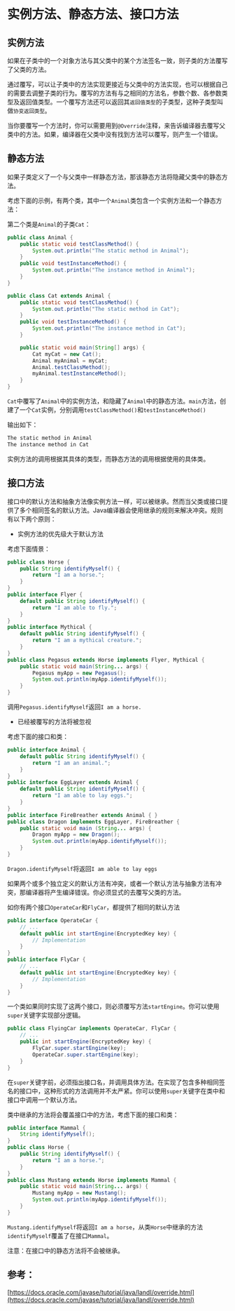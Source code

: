 # 实例方法、静态方法、接口方法

## 实例方法


如果在子类中的一个对象方法与其父类中的某个方法签名一致，则子类的方法覆写了父类的方法。

通过覆写，可以让子类中的方法实现更接近与父类中的方法实现，也可以根据自己的需要去调整子类的行为。覆写的方法有与之相同的方法名，参数个数、各参数类型及返回值类型。一个覆写方法还可以返回其`返回值类型`的子类型，这种子类型叫做`协变返回类型`。

当你要覆写一个方法时，你可以需要用到`@Override`注释，来告诉编译器去覆写父类中的方法。如果，编译器在父类中没有找到方法可以覆写，则产生一个错误。

## 静态方法


如果子类定义了一个与父类中一样静态方法，那该静态方法将隐藏父类中的静态方法。

考虑下面的示例，有两个类，其中一个`Animal`类包含一个实例方法和一个静态方法：

第二个类是`Animal`的子类`Cat`：

```java
public class Animal {
    public static void testClassMethod() {
        System.out.println("The static method in Animal");
    }
    public void testInstanceMethod() {
        System.out.println("The instance method in Animal");
    }
}

public class Cat extends Animal {
    public static void testClassMethod() {
        System.out.println("The static method in Cat");
    }
    public void testInstanceMethod() {
        System.out.println("The instance method in Cat");
    }

    public static void main(String[] args) {
        Cat myCat = new Cat();
        Animal myAnimal = myCat;
        Animal.testClassMethod();
        myAnimal.testInstanceMethod();
    }
}
```

`Cat`中覆写了`Animal`中的实例方法，和隐藏了`Animal`中的静态方法。`main`方法，创建了一个`Cat`实例，分别调用`testClassMethod()`和`testInstanceMethod()`

输出如下：

```bash
The static method in Animal
The instance method in Cat
```

实例方法的调用根据其具体的类型，而静态方法的调用根据使用的具体类。

## 接口方法

接口中的默认方法和抽象方法像实例方法一样，可以被继承。然而当父类或接口提供了多个相同签名的默认方法。Java编译器会使用继承的规则来解决冲突。规则有以下两个原则：

* 实例方法的优先级大于默认方法

考虑下面情景：

```java
public class Horse {
    public String identifyMyself() {
        return "I am a horse.";
    }
}
public interface Flyer {
    default public String identifyMyself() {
        return "I am able to fly.";
    }
}
public interface Mythical {
    default public String identifyMyself() {
        return "I am a mythical creature.";
    }
}
public class Pegasus extends Horse implements Flyer, Mythical {
    public static void main(String... args) {
        Pegasus myApp = new Pegasus();
        System.out.println(myApp.identifyMyself());
    }
}
```

调用`Pegasus.identifyMyself`返回`I am a horse.`

* 已经被覆写的方法将被忽视

考虑下面的接口和类：

```java
public interface Animal {
    default public String identifyMyself() {
        return "I am an animal.";
    }
}
public interface EggLayer extends Animal {
    default public String identifyMyself() {
        return "I am able to lay eggs.";
    }
}
public interface FireBreather extends Animal { }
public class Dragon implements EggLayer, FireBreather {
    public static void main (String... args) {
        Dragon myApp = new Dragon();
        System.out.println(myApp.identifyMyself());
    }
}
```

`Dragon.identifyMyself`将返回`I am able to lay eggs`

如果两个或多个独立定义的默认方法有冲突，或者一个默认方法与抽象方法有冲突，那编译器将产生编译错误。你必须显式的去覆写父类的方法。

如你有两个接口`OperateCar`和`FlyCar`，都提供了相同的默认方法

```java
public interface OperateCar {
    // ...
    default public int startEngine(EncryptedKey key) {
        // Implementation
    }
}
public interface FlyCar {
    // ...
    default public int startEngine(EncryptedKey key) {
        // Implementation
    }
}
```

一个类如果同时实现了这两个接口，则必须覆写方法`startEngine`。你可以使用`super`关键字实现部分逻辑。

```java
public class FlyingCar implements OperateCar, FlyCar {
    // ...
    public int startEngine(EncryptedKey key) {
        FlyCar.super.startEngine(key);
        OperateCar.super.startEngine(key);
    }
}
```

在`super`关键字前，必须指出接口名，并调用具体方法。在实现了包含多种相同签名的接口中，这种形式的方法调用并不太严紧。你可以使用`super`关键字在类中和接口中调用一个默认方法。

类中继承的方法将会覆盖接口中的方法，考虑下面的接口和类：

```java
public interface Mammal {
    String identifyMyself();
}
public class Horse {
    public String identifyMyself() {
        return "I am a horse.";
    }
}
public class Mustang extends Horse implements Mammal {
    public static void main(String... args) {
        Mustang myApp = new Mustang();
        System.out.println(myApp.identifyMyself());
    }
}
```

`Mustang.identifyMyself`将返回`I am a horse`，从类`Horse`中继承的方法`identifyMyself`覆盖了在接口`Mammal`。

注意：在接口中的静态方法将不会被继承。

## 参考：

[https://docs.oracle.com/javase/tutorial/java/IandI/override.html](https://docs.oracle.com/javase/tutorial/java/IandI/override.html)